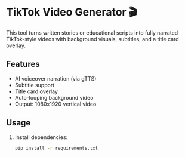 # TikTok Video Generator 🎬

This tool turns written stories or educational scripts into fully narrated TikTok-style videos with background visuals, subtitles, and a title card overlay.

## Features

- AI voiceover narration (via gTTS)
- Subtitle support
- Title card overlay
- Auto-looping background video
- Output: 1080x1920 vertical video

## Usage

1. Install dependencies:
   ```bash
   pip install -r requirements.txt
